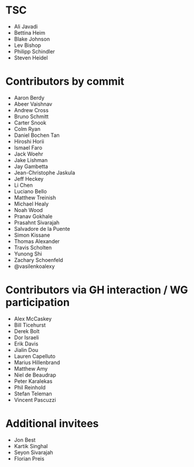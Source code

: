 # TSC

- Ali Javadi
- Bettina Heim
- Blake Johnson
- Lev Bishop
- Philipp Schindler
- Steven Heidel


# Contributors by commit

- Aaron Berdy
- Abeer Vaishnav
- Andrew Cross
- Bruno Schmitt
- Carter Snook
- Colm Ryan
- Daniel Bochen Tan
- Hiroshi Horii
- Ismael Faro
- Jack Woehr
- Jake Lishman
- Jay Gambetta
- Jean-Christophe Jaskula
- Jeff Heckey
- Li Chen
- Luciano Bello
- Matthew Treinish
- Michael Healy
- Noah Wood
- Pranav Gokhale
- Prasahnt Sivarajah
- Salvadore de la Puente
- Simon Kissane
- Thomas Alexander
- Travis Scholten
- Yunong Shi
- Zachary Schoenfeld
- @vasilenkoalexy


# Contributors via GH interaction / WG participation

- Alex McCaskey
- Bill Ticehurst
- Derek Bolt
- Dor Israeli
- Erik Davis
- Jialin Dou
- Lauren Capelluto
- Marius Hillenbrand
- Matthew Amy
- Niel de Beaudrap
- Peter Karalekas
- Phil Reinhold
- Stefan Teleman
- Vincent Pascuzzi


# Additional invitees

- Jon Best
- Kartik Singhal
- Seyon Sivarajah
- Florian Preis
